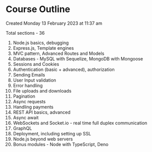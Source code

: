 # Course Outline
Created Monday 13 February 2023 at 11:37 am

Total sections - 36

1. Node.js basics, debugging
2. Express.js, Template engines
3. MVC pattern, Advanced Routes and Models
4. Databases - MySQL with Sequelize, MongoDB with Mongoose
5. Sessions and Cookies
6. Authentication (basic + advanced), authorization
7. Sending Emails
8. User Input validation
9. Error handling
10. File uploads and downloads
11. Pagination
12. Async requests
13. Handling payments
14. REST API basics, advanced
15. Async await
16. WebSockets and Socket.io - real time full duplex communication
17. GraphQL
18. Deployment, including setting up SSL
19. Node.js beyond web servers
20. Bonus modules - Node with TypeScript, Deno